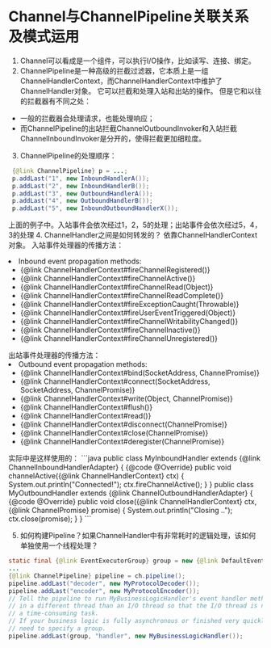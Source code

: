 # Channel与ChannelPipeline关联关系及模式运用
1. Channel可以看成是一个组件，可以执行I/O操作，比如读写、连接、绑定。
2. ChannelPipeline是一种高级的拦截过滤器，它本质上是一组ChannelHandlerContext，而ChannelHandlerContext中维护了ChannelHandler对象。
它可以拦截和处理入站和出站的操作。
但是它和以往的拦截器有不同之处：
- 一般的拦截器会处理请求，也能处理响应；
- 而ChannelPipeline的出站拦截ChannelOutboundInvoker和入站拦截ChannelInboundInvoker是分开的，使得拦截更加细粒度。
3. ChannelPipeline的处理顺序：
```java
 {@link ChannelPipeline} p = ...;
 p.addLast("1", new InboundHandlerA());
 p.addLast("2", new InboundHandlerB());
 p.addLast("3", new OutboundHandlerA());
 p.addLast("4", new OutboundHandlerB());
 p.addLast("5", new InboundOutboundHandlerX());
```
上面的例子中。入站事件会依次经过1，2，5的处理；出站事件会依次经过5，4，3的处理
4. ChannelHandler之间是如何转发的？
依靠ChannelHandlerContext对象。
入站事件处理器的传播方法：
<li>Inbound event propagation methods:
    <ul>
    <li>{@link ChannelHandlerContext#fireChannelRegistered()}</li>
    <li>{@link ChannelHandlerContext#fireChannelActive()}</li>
    <li>{@link ChannelHandlerContext#fireChannelRead(Object)}</li>
    <li>{@link ChannelHandlerContext#fireChannelReadComplete()}</li>
    <li>{@link ChannelHandlerContext#fireExceptionCaught(Throwable)}</li>
    <li>{@link ChannelHandlerContext#fireUserEventTriggered(Object)}</li>
    <li>{@link ChannelHandlerContext#fireChannelWritabilityChanged()}</li>
    <li>{@link ChannelHandlerContext#fireChannelInactive()}</li>
    <li>{@link ChannelHandlerContext#fireChannelUnregistered()}</li>
    </ul>
</li>
出站事件处理器的传播方法：
<li>Outbound event propagation methods:
    <ul>
    <li>{@link ChannelHandlerContext#bind(SocketAddress, ChannelPromise)}</li>
    <li>{@link ChannelHandlerContext#connect(SocketAddress, SocketAddress, ChannelPromise)}</li>
    <li>{@link ChannelHandlerContext#write(Object, ChannelPromise)}</li>
    <li>{@link ChannelHandlerContext#flush()}</li>
    <li>{@link ChannelHandlerContext#read()}</li>
    <li>{@link ChannelHandlerContext#disconnect(ChannelPromise)}</li>
    <li>{@link ChannelHandlerContext#close(ChannelPromise)}</li>
    <li>{@link ChannelHandlerContext#deregister(ChannelPromise)}</li>
    </ul>
</li>
实际中是这样使用的：
```java
public class MyInboundHandler extends {@link ChannelInboundHandlerAdapter} {
    {@code @Override}
    public void channelActive({@link ChannelHandlerContext} ctx) {
        System.out.println("Connected!");
        ctx.fireChannelActive();
    }
}
public class MyOutboundHandler extends {@link ChannelOutboundHandlerAdapter} {
    {@code @Override}
    public void close({@link ChannelHandlerContext} ctx, {@link ChannelPromise} promise) {
        System.out.println("Closing ..");
        ctx.close(promise);
    }
}
```

5. 如何构建Pipeline？如果ChannelHandler中有非常耗时的逻辑处理，该如何单独使用一个线程处理？
```java
static final {@link EventExecutorGroup} group = new {@link DefaultEventExecutorGroup}(16);
...
{@link ChannelPipeline} pipeline = ch.pipeline();
pipeline.addLast("decoder", new MyProtocolDecoder());
pipeline.addLast("encoder", new MyProtocolEncoder());
// Tell the pipeline to run MyBusinessLogicHandler's event handler methods
// in a different thread than an I/O thread so that the I/O thread is not blocked by
// a time-consuming task.
// If your business logic is fully asynchronous or finished very quickly, you don't
// need to specify a group.
pipeline.addLast(group, "handler", new MyBusinessLogicHandler());
```
